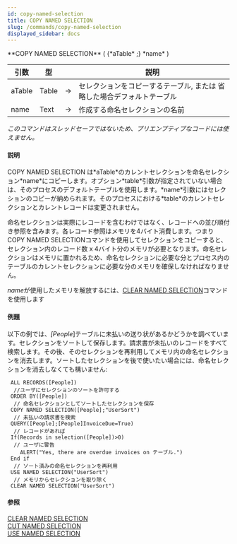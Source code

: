 ```yaml
---
id: copy-named-selection
title: COPY NAMED SELECTION
slug: /commands/copy-named-selection
displayed_sidebar: docs
---
```


<!--REF #_command_.COPY NAMED SELECTION.Syntax-->**COPY NAMED SELECTION** ( {*aTable* ;} *name* )<!-- END REF-->
<!--REF #_command_.COPY NAMED SELECTION.Params-->
| 引数 | 型 |  | 説明 |
| --- | --- | --- | --- |
| aTable | Table | &#8594;  | セレクションをコピーするテーブル, または 省略した場合デフォルトテーブル |
| name | Text | &#8594;  | 作成する命名セレクションの名前 |

<!-- END REF-->

*このコマンドはスレッドセーフではないため、プリエンプティブなコードには使えません。*


#### 説明 

<!--REF #_command_.COPY NAMED SELECTION.Summary-->COPY NAMED SELECTION は*aTable*のカレントセレクションを命名セレクション*name*にコピーします。<!-- END REF-->オプション*table*引数が指定されていない場合は、そのプロセスのデフォルトテーブルを使用します。*name*引数にはセレクションのコピーが納められます。そのプロセスにおける*table*のカレントセレクションとカレントレコードは変更されません。

命名セレクションは実際にレコードを含むわけではなく、レコードへの並び順付き参照を含みます。各レコード参照はメモリを4バイト消費します。つまりCOPY NAMED SELECTIONコマンドを使用してセレクションをコピーすると、セレクション内のレコード数 x 4バイト分のメモリが必要となります。命名セレクションはメモリに置かれるため、命名セレクションに必要な分とプロセス内のテーブルのカレントセレクションに必要な分のメモリを確保しなければなりません。

*name*が使用したメモリを解放するには、[CLEAR NAMED SELECTION](clear-named-selection.md "CLEAR NAMED SELECTION")コマンドを使用します

#### 例題 

以下の例では、*\[People*\]テーブルに未払いの送り状があるかどうかを調べています。セレクションをソートして保存します。請求書が未払いのレコードをすべて検索します。その後、そのセレクションを再利用してメモリ内の命名セレクションを消去します。ソートしたセレクションを後で使いたい場合には、命名セレクションを消去しなくても構いません:

```4d
 ALL RECORDS([People])
  //ユーザにセレクションのソートを許可する
 ORDER BY([People])
  // 命名セレクションとしてソートしたセレクションを保存
 COPY NAMED SELECTION([People];"UserSort")
  // 未払いの請求書を検索
 QUERY([People];[People]InvoiceDue=True)
  // レコードがあれば
 If(Records in selection([People])>0)
  // ユーザに警告
    ALERT("Yes, there are overdue invoices on テーブル.")
 End if
  // ソート済みの命名セレクションを再利用
 USE NAMED SELECTION("UserSort")
  // メモリからセレクションを取り除く
 CLEAR NAMED SELECTION("UserSort")
```

#### 参照 

[CLEAR NAMED SELECTION](clear-named-selection.md)  
[CUT NAMED SELECTION](cut-named-selection.md)  
[USE NAMED SELECTION](use-named-selection.md)  